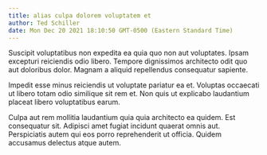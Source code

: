 ```yaml
---
title: alias culpa dolorem voluptatem et
author: Ted Schiller
date: Mon Dec 20 2021 18:10:50 GMT-0500 (Eastern Standard Time)
---
```

Suscipit voluptatibus non expedita ea quia quo non aut voluptates. Ipsam excepturi reiciendis odio libero. Tempore dignissimos architecto odit quo aut doloribus dolor. Magnam a aliquid repellendus consequatur sapiente.

 Impedit esse minus reiciendis ut voluptate pariatur ea et. Voluptas occaecati ut libero totam odio similique sit rem et. Non quis ut explicabo laudantium placeat libero voluptatibus earum.

 Culpa aut rem mollitia laudantium quia quia architecto ea quidem. Est consequatur sit. Adipisci amet fugiat incidunt quaerat omnis aut. Perspiciatis autem qui eos porro reprehenderit ut officia. Quidem accusamus delectus atque autem.